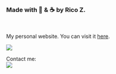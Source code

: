 ### Made with 💙 & ☕ by Rico Z.
<br>

My personal website. You can visit it [here](https://ricovz.com).

[<img src="https://i.imgur.com/agyuU1h.png">](mhttps://ricovz.com)

Contact me:
<br>
[<img src="https://img.shields.io/badge/Email-contact%40ricovz.com-orange">](mailto:contact@ricovz.com)
